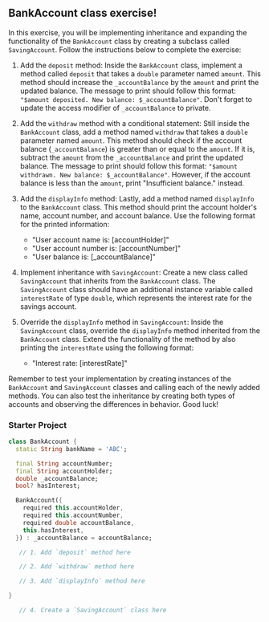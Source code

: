 ## BankAccount class exercise!

In this exercise, you will be implementing inheritance and expanding the functionality of the `BankAccount` class by creating a subclass called `SavingAccount`. Follow the instructions below to complete the exercise:

1. Add the `deposit` method: Inside the `BankAccount` class, implement a method called `deposit` that takes a `double` parameter named `amount`. This method should increase the `_accountBalance` by the `amount` and print the updated balance. The message to print should follow this format: `"$amount deposited. New balance: $_accountBalance"`. Don't forget to update the access modifier of `_accountBalance` to private.

2. Add the `withdraw` method with a conditional statement: Still inside the `BankAccount` class, add a method named `withdraw` that takes a `double` parameter named `amount`. This method should check if the account balance (`_accountBalance`) is greater than or equal to the `amount`. If it is, subtract the `amount` from the `_accountBalance` and print the updated balance. The message to print should follow this format: `"$amount withdrawn. New balance: $_accountBalance"`. However, if the account balance is less than the `amount`, print "Insufficient balance." instead.

3. Add the `displayInfo` method: Lastly, add a method named `displayInfo` to the `BankAccount` class. This method should print the account holder's name, account number, and account balance. Use the following format for the printed information:
   - "User account name is: [accountHolder]"
   - "User account number is: [accountNumber]"
   - "User balance is: [_accountBalance]"

4. Implement inheritance with `SavingAccount`: Create a new class called `SavingAccount` that inherits from the `BankAccount` class. The `SavingAccount` class should have an additional instance variable called `interestRate` of type `double`, which represents the interest rate for the savings account.

5. Override the `displayInfo` method in `SavingAccount`: Inside the `SavingAccount` class, override the `displayInfo` method inherited from the `BankAccount` class. Extend the functionality of the method by also printing the `interestRate` using the following format:
   - "Interest rate: [interestRate]"

Remember to test your implementation by creating instances of the `BankAccount` and `SavingAccount` classes and calling each of the newly added methods. You can also test the inheritance by creating both types of accounts and observing the differences in behavior. Good luck!

### Starter Project

```dart
class BankAccount {
  static String bankName = 'ABC';

  final String accountNumber;
  final String accountHolder;
  double _accountBalance;
  bool? hasInterest;

  BankAccount({
    required this.accountHolder,
    required this.accountNumber,
    required double accountBalance,
    this.hasInterest,
  }) : _accountBalance = accountBalance;

   // 1. Add `deposit` method here

   // 2. Add `withdraw` method here

   // 3. Add `displayInfo` method here

}

   // 4. Create a `SavingAccount` class here

```
